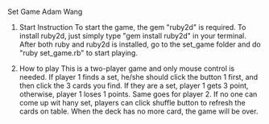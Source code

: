 Set Game
Adam Wang

1. Start Instruction
    To start the game, the gem "ruby2d" is required. To install ruby2d, just simply type "gem install ruby2d" in your terminal. 
    After both ruby and ruby2d is installed, go to the set_game folder and do "ruby set_game.rb" to start playing.

2. How to play
    This is a two-player game and only mouse control is needed. 
    If player 1 finds a set, he/she should click the button 1 first, and then click the 3 cards you find. If they are a set, player 1 gets 3 point, otherwise, player 1 loses 1 points. Same goes for player 2.
    If no one can come up wit hany set, players can click shuffle button to refresh the cards on table.
    When the deck has no more card, the game will be over.


